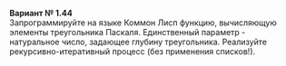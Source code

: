 **Вариант № 1.44**  
Запрограммируйте на языке Коммон Лисп функцию, вычисляющую элементы треугольника Паскаля. Единственный параметр - натуральное число, задающее глубину треугольника.
Реализуйте рекурсивно-итеративный процесс (без применения списков!).
